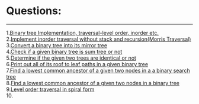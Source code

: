 # Questions:
---

1.[Binary tree Implementation, traversal-level order, inorder etc.](https://github.com/vishalagg/Data_Structure_Interview_Preperation/blob/master/Tree/BT1.java)<br />
2.[Implement inorder traversal without stack and recursion(Morris Traversal)](https://github.com/vishalagg/Data_Structure_Interview_Preperation/blob/master/Tree/BT2.java)<br />
3.[Convert a binary tree into its mirror tree](https://github.com/vishalagg/Data_Structure_Interview_Preperation/blob/master/Tree/BT3.java)<br />
4.[Check if a given binary tree is sum tree or not](https://github.com/vishalagg/Data_Structure_Interview_Preperation/blob/master/Tree/BT4.java)<br />
5.[Determine if the given two trees are identical or not](https://github.com/vishalagg/Data_Structure_Interview_Preperation/blob/master/Tree/BT5.java)<br />
6.[Print out all of its roof to leaf paths in a given binary tree](https://github.com/vishalagg/Data_Structure_Interview_Preperation/blob/master/Tree/BT6.java)<br />
7.[Find a lowest common ancestor of a given two nodes in a a binary search tree](https://github.com/vishalagg/Data_Structure_Interview_Preperation/blob/master/Tree/BT7.java)<br />
8.[Find a lowest common ancestor of a given two nodes in a binary tree](https://github.com/vishalagg/Data_Structure_Interview_Preperation/blob/master/Tree/BT8.java)<br />
9.[Level order traversal in spiral form](https://github.com/vishalagg/Data_Structure_Interview_Preperation/blob/master/Tree/BT9.java)<br />
10.[](https://github.com/vishalagg/Data_Structure_Interview_Preperation/blob/master/Tree/BT10.java)<br />